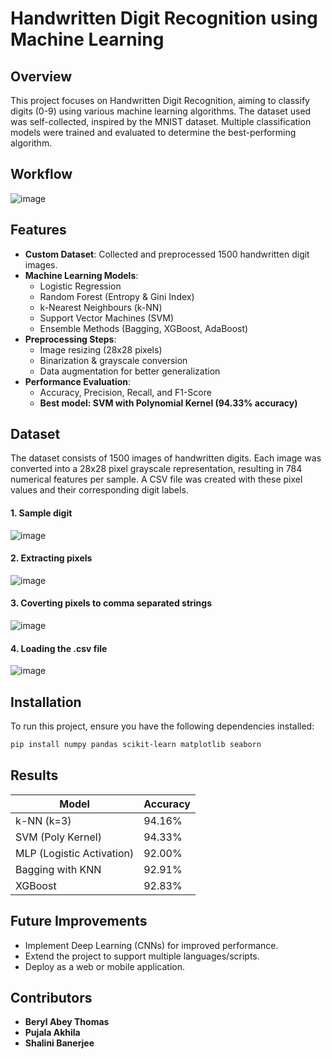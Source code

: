 # Handwritten Digit Recognition using Machine Learning

## Overview
This project focuses on Handwritten Digit Recognition, aiming to classify digits (0-9) using various machine learning algorithms. The dataset used was self-collected, inspired by the MNIST dataset. Multiple classification models were trained and evaluated to determine the best-performing algorithm.

## Workflow
![image](https://github.com/user-attachments/assets/fa072264-2f70-4a60-9e30-930f09b827d3)


## Features
- **Custom Dataset**: Collected and preprocessed 1500 handwritten digit images.
- **Machine Learning Models**:
  - Logistic Regression
  - Random Forest (Entropy & Gini Index)
  - k-Nearest Neighbours (k-NN)
  - Support Vector Machines (SVM)
  - Ensemble Methods (Bagging, XGBoost, AdaBoost)
- **Preprocessing Steps**:
  - Image resizing (28x28 pixels)
  - Binarization & grayscale conversion
  - Data augmentation for better generalization
- **Performance Evaluation**:
  - Accuracy, Precision, Recall, and F1-Score
  - **Best model: SVM with Polynomial Kernel (94.33% accuracy)**

## Dataset
The dataset consists of 1500 images of handwritten digits. Each image was converted into a 28x28 pixel grayscale representation, resulting in 784 numerical features per sample. A CSV file was created with these pixel values and their corresponding digit labels.

#### 1. Sample digit
![image](https://github.com/user-attachments/assets/0a3f6d96-4792-497a-9e5a-ddd3828074b5)

#### 2. Extracting pixels
![image](https://github.com/user-attachments/assets/4e27758a-5d3a-44b4-be72-7e5301d7fe72)

#### 3. Coverting pixels to comma separated strings
![image](https://github.com/user-attachments/assets/f7228260-c01b-4f55-ad0d-ad54af30964c)

#### 4. Loading the .csv file
![image](https://github.com/user-attachments/assets/db1c0576-694f-4602-a07c-e9379ac3f92b)

## Installation
To run this project, ensure you have the following dependencies installed:

```bash
pip install numpy pandas scikit-learn matplotlib seaborn
```

## Results
| Model | Accuracy |
|--------|------------|
| k-NN (k=3) | 94.16% |
| SVM (Poly Kernel) | 94.33% |
| MLP (Logistic Activation) | 92.00% |
| Bagging with KNN | 92.91% |
| XGBoost | 92.83% |

## Future Improvements
- Implement Deep Learning (CNNs) for improved performance.
- Extend the project to support multiple languages/scripts.
- Deploy as a web or mobile application.

## Contributors
- **Beryl Abey Thomas**
- **Pujala Akhila**
- **Shalini Banerjee**

